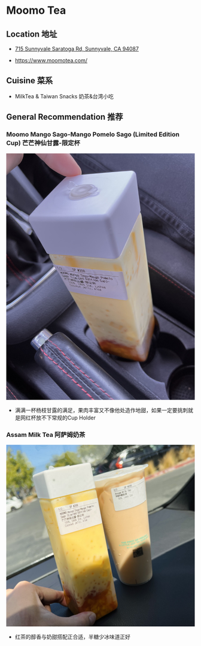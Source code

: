 # Moomo Tea  

## Location 地址

- [715 Sunnyvale Saratoga Rd, Sunnyvale, CA 94087](https://goo.gl/maps/vACVpXEiX6qLeguH6)

- <https://www.moomotea.com/>

## Cuisine 菜系

- MilkTea & Taiwan Snacks 奶茶&台湾小吃

## General Recommendation 推荐

### Moomo Mango Sago-Mango Pomelo Sago (Limited Edition Cup) 芒芒神仙甘露-限定杯

![Item](Pix2022Jul24th/Moomo_Mango_Sago-Mango_Pomelo_Sago_Limited_Edition_Cup.jpeg)

- 满满一杯杨枝甘露的满足，果肉丰富又不像他处造作地甜，如果一定要挑刺就是网红杯放不下常规的Cup Holder

### Assam Milk Tea 阿萨姆奶茶

![Item](Pix2022Jul24th/Assam_Milk_Tea.jpeg)

- 红茶的醇香与奶甜搭配正合适，半糖少冰味道正好
